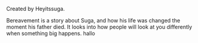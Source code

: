 Created by Heyitssuga.

Bereavement is a story about Suga, and how his life was changed the moment his father died. It looks into how people will look at you differently when something big happens.
hallo